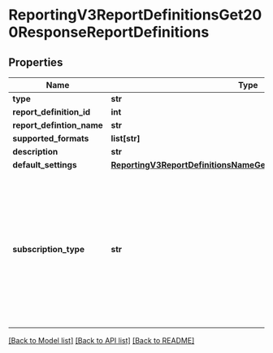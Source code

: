 # ReportingV3ReportDefinitionsGet200ResponseReportDefinitions

## Properties
Name | Type | Description | Notes
------------ | ------------- | ------------- | -------------
**type** | **str** |  | [optional] 
**report_definition_id** | **int** | | Id  |         Definition Class          | | --- | --------------------------------- | | 210 | TransactionRequestClass           | | 211 | PaymentBatchDetailClass           | | 212 | ExceptionDetailClass              | | 213 | ProcessorSettlementDetailClass    | | 214 | ProcessorEventsDetailClass        | | 215 | FundingDetailClass                | | 216 | AgingDetailClass                  | | 217 | ChargebackAndRetrievalDetailClass | | 218 | DepositDetailClass                | | 219 | FeeDetailClass                    | | 220 | InvoiceSummaryClass               | | 221 | PayerAuthDetailClass              | | 222 | ConversionDetailClass             | | 270 | JPTransactionDetailClass          | | 271 | ServiceFeeDetailClass             | | 310 | GatewayTransactionRequestClass    | | 400 | DecisionManagerEventDetailClass   | | 401 | DecisionManagerDetailClass        | | 410 | FeeSummaryClass                   | | 420 | TaxCalculationClass               | | 520 | POSTerminalExceptionClass         | | 620 | SubscriptionDetailClass           |  | [optional] 
**report_defintion_name** | **str** |  | [optional] 
**supported_formats** | **list[str]** |  | [optional] 
**description** | **str** |  | [optional] 
**default_settings** | [**ReportingV3ReportDefinitionsNameGet200ResponseDefaultSettings**](ReportingV3ReportDefinitionsNameGet200ResponseDefaultSettings.md) |  | [optional] 
**subscription_type** | **str** | &#39;The subscription type for which report definition is required. By default the type will be CUSTOM.&#39; Valid Values: - CLASSIC - CUSTOM - STANDARD  | [optional] 

[[Back to Model list]](../README.md#documentation-for-models) [[Back to API list]](../README.md#documentation-for-api-endpoints) [[Back to README]](../README.md)


